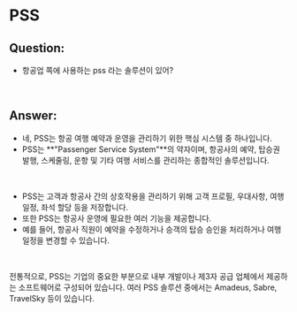 # PSS

## Question:

- 항공업 쪽에 사용하는 pss 라는 솔루션이 있어?

<br>

## Answer:

- 네, PSS는 항공 여행 예약과 운영을 관리하기 위한 핵심 시스템 중 하나입니다. 
- PSS는 **"Passenger Service System"**의 약자이며, 항공사의 예약, 탑승권 발행, 스케줄링, 운항 및 기타 여행 서비스를 관리하는 종합적인 솔루션입니다.

<br>

- PSS는 고객과 항공사 간의 상호작용을 관리하기 위해 고객 프로필, 우대사항, 여행 일정, 좌석 할당 등을 저장합니다. 
- 또한 PSS는 항공사 운영에 필요한 여러 기능을 제공합니다. 
- 예를 들어, 항공사 직원이 예약을 수정하거나 승객의 탑승 승인을 처리하거나 여행 일정을 변경할 수 있습니다.

<br>

전통적으로, PSS는 기업의 중요한 부분으로 내부 개발이나 제3자 공급 업체에서 제공하는 소프트웨어로 구성되어 있습니다. 여러 PSS 솔루션 중에서는 Amadeus, Sabre, TravelSky 등이 있습니다.



